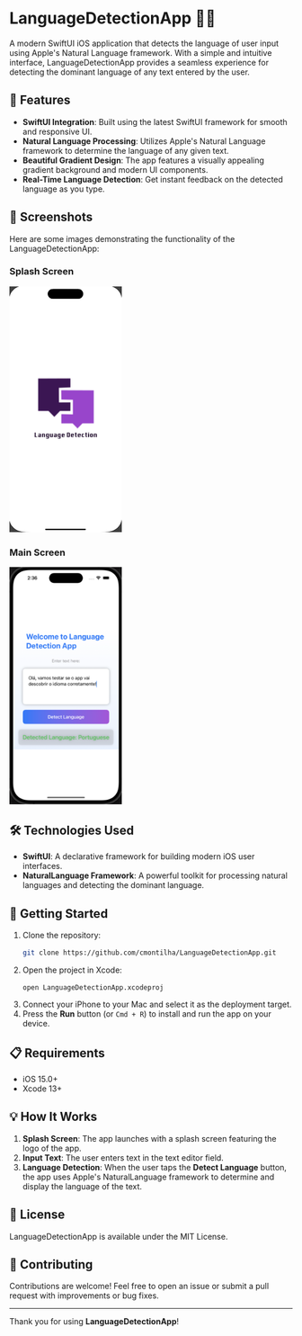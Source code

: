 # LanguageDetectionApp 🚀📱

A modern SwiftUI iOS application that detects the language of user input using Apple's Natural Language framework. With a simple and intuitive interface, LanguageDetectionApp provides a seamless experience for detecting the dominant language of any text entered by the user.

## 🌟 Features

- **SwiftUI Integration**: Built using the latest SwiftUI framework for smooth and responsive UI.
- **Natural Language Processing**: Utilizes Apple's Natural Language framework to determine the language of any given text.
- **Beautiful Gradient Design**: The app features a visually appealing gradient background and modern UI components.
- **Real-Time Language Detection**: Get instant feedback on the detected language as you type.

## 📸 Screenshots

Here are some images demonstrating the functionality of the LanguageDetectionApp:

### Splash Screen
<img src="./splash_screen.png" width="200"/>

### Main Screen
<img src="./main_screen.png" width="200"/>

## 🛠️ Technologies Used

- **SwiftUI**: A declarative framework for building modern iOS user interfaces.
- **NaturalLanguage Framework**: A powerful toolkit for processing natural languages and detecting the dominant language.

## 🚀 Getting Started

1. Clone the repository:
   ```bash
   git clone https://github.com/cmontilha/LanguageDetectionApp.git
   ```
2. Open the project in Xcode:
   ```
   open LanguageDetectionApp.xcodeproj
   ```
3. Connect your iPhone to your Mac and select it as the deployment target.
4. Press the **Run** button (or `Cmd + R`) to install and run the app on your device.

## 📋 Requirements

- iOS 15.0+
- Xcode 13+

## 💡 How It Works

1. **Splash Screen**: The app launches with a splash screen featuring the logo of the app.
2. **Input Text**: The user enters text in the text editor field.
3. **Language Detection**: When the user taps the **Detect Language** button, the app uses Apple's NaturalLanguage framework to determine and display the language of the text.

## 📝 License

LanguageDetectionApp is available under the MIT License.

## 🤝 Contributing

Contributions are welcome! Feel free to open an issue or submit a pull request with improvements or bug fixes.

---

Thank you for using **LanguageDetectionApp**! 
